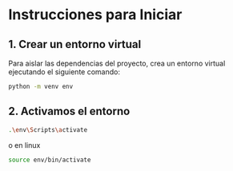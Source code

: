 # Instrucciones para Iniciar

## 1. Crear un entorno virtual

Para aislar las dependencias del proyecto, crea un entorno virtual ejecutando el siguiente comando:

```bash
python -m venv env
```

## 2. Activamos el entorno

```bash
.\env\Scripts\activate
```

o en linux

```bash
source env/bin/activate
```
